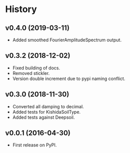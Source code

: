 History
=======

v0.4.0 (2019-03-11)
-------------------

-   Added smoothed FourierAmplitudeSpectrum output.

v0.3.2 (2018-12-02)
-------------------

-   Fixed building of docs.
-   Removed stickler.
-   Version double increment due to pypi naming conflict.

v0.3.0 (2018-11-30)
-------------------

-   Converted all damping to decimal.
-   Added tests for KishidaSoilType.
-   Added tests against Deepsoil.

v0.0.1 (2016-04-30)
-------------------

-   First release on PyPI.
